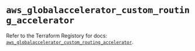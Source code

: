 # `aws_globalaccelerator_custom_routing_accelerator`

Refer to the Terraform Registory for docs: [`aws_globalaccelerator_custom_routing_accelerator`](https://registry.terraform.io/providers/hashicorp/aws/5.13.1/docs/resources/globalaccelerator_custom_routing_accelerator).
